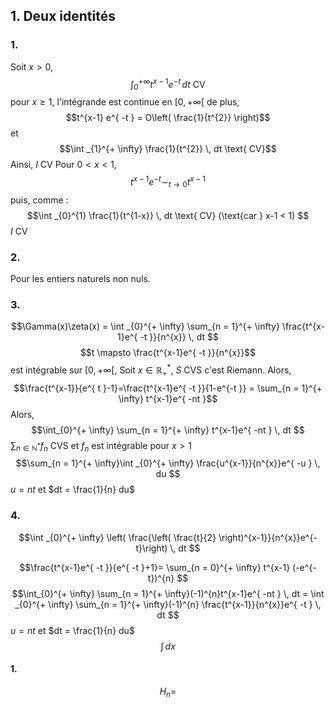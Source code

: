 ## 1. Deux identités
### 1.
Soit $x>0$, 
$$\int _{0}^{+ \infty} t^{x-1}e^{ -t } \, dt \text{ CV}$$
pour $x \geq 1$, 
l'intégrande est continue en $[0, + \infty[$ de plus, 
$$t^{x-1} e^{ -t } = O\left( \frac{1}{t^{2}} \right)$$
et 
$$\int _{1}^{+ \infty} \frac{1}{t^{2}} \, dt \text{ CV}$$
Ainsi, $I$ CV
Pour $0< x < 1$, 
$$t^{x-1} e^{ -t } \sim_{t \to 0} t^{x-1}$$
puis, comme : 
$$\int _{0}^{1} \frac{1}{t^{1-x}} \, dt \text{ CV} (\text{car } x-1 < 1) $$
$I$ CV

### 2.
Pour les entiers naturels non nuls. 

### 3.
$$\Gamma(x)\zeta(x) = \int _{0}^{+ \infty} \sum_{n = 1}^{+ \infty} \frac{t^{x-1}e^{ -t }}{n^{x}} \, dt $$
$$t \mapsto \frac{t^{x-1}e^{ -t }}{n^{x}}$$
est intégrable sur $[0, + \infty[$, 
Soit $x \in \mathbb{R}_{+}^{*}$, $S$ CVS c'est Riemann.
Alors, 
$$\frac{t^{x-1}}{e^{ t }-1}=\frac{t^{x-1}e^{ -t }}{1-e^{-t }} = \sum_{n = 1}^{+ \infty} t^{x-1}e^{ -nt }$$
Alors, 
$$\int_{0}^{+ \infty} \sum_{n = 1}^{+ \infty} t^{x-1}e^{ -nt } \, dt $$
$\sum_{n \in \mathbb{N}^{*}}f_{n}$ CVS et $f_{n}$ est intégrable pour $x > 1$
$$\sum_{n = 1}^{+ \infty}\int _{0}^{+ \infty} \frac{u^{x-1}}{n^{x}}e^{ -u }  \, du $$
$u = nt$ et $dt = \frac{1}{n} du$

### 4.
$$\int _{0}^{+ \infty} \left( \frac{\left( \frac{t}{2} \right)^{x-1}}{n^{x}}e^{-t}\right) \, dt $$

$$\frac{t^{x-1}e^{ -t }}{e^{ -t }+1}= \sum_{n = 0}^{+ \infty} t^{x-1} (-e^{-t})^{n} $$
$$\int_{0}^{+ \infty} \sum_{n = 1}^{+ \infty}(-1)^{n}t^{x-1}e^{ -nt } \, dt = \int _{0}^{+ \infty} \sum_{n = 1}^{+ \infty}(-1)^{n} \frac{t^{x-1}}{n^{x}}e^{ -t } \, dt $$
$u = nt$ et $dt = \frac{1}{n} du$
$$\int \, dx $$



#### 1.
$$H_{n} = $$